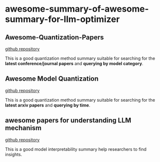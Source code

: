 # awesome-summary-of-awesome-summary-for-llm-optimizer

## Awesome-Quantization-Papers

[github repository](https://github.com/Zhen-Dong/Awesome-Quantization-Papers/tree/main)

This is a good quantization method summary suitable for searching for the **latest conference/journal papers** and **querying by model category**.

## Awesome Model Quantization

[github repository](https://github.com/htqin/awesome-model-quantization/tree/master)

This is a good quantization method summary suitable for searching for the **latest arxiv papers** and **querying by time**.

## awesome papers for understanding LLM mechanism

[github repository](https://github.com/zepingyu0512/awesome-llm-understanding-mechanism)

This is a good model interpretability summary help researchers to find insights.
